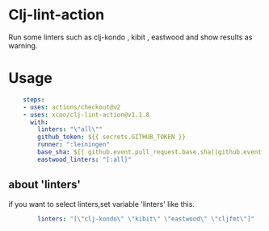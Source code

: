 # Clj-lint-action

Run some linters such as clj-kondo , kibit , eastwood and show results as warning.

# Usage

```yaml
    steps:
    - uses: actions/checkout@v2
    - uses: xcoo/clj-lint-action@v1.1.8
      with:
        linters: "\"all\""
        github_token: ${{ secrets.GITHUB_TOKEN }}
        runner: ":leiningen"
        base_sha: ${{ github.event.pull_request.base.sha||github.event.before }}
        eastwood_linters: "[:all]"
```

## about 'linters'

if you want to select linters,set variable 'linters' like this.

```yaml
        linters: "[\"clj-kondo\" \"kibit\" \"eastwood\" \"cljfmt\"]"
```
